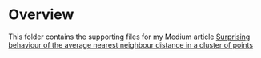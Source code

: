 # Overview
This folder contains the supporting files for my Medium article [Surprising behaviour of the average nearest neighbour distance in a cluster of points](https://medium.com/mlearning-ai/surprising-behaviour-of-the-average-nearest-neighbour-distance-in-a-cluster-of-points-dce671b86c3b)


